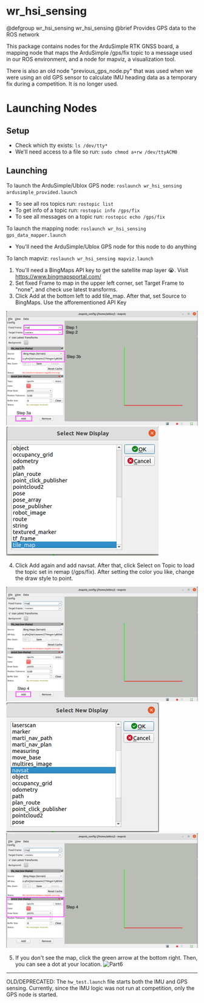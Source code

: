 # wr_hsi_sensing

@defgroup wr_hsi_sensing wr_hsi_sensing
@brief Provides GPS data to the ROS network

This package contains nodes for the ArduSimple RTK GNSS board, a mapping node that maps the ArduSimple /gps/fix topic to a message used in our ROS environment, and a node for mapviz, a visualization tool.

There is also an old node "previous_gps_node.py" that was used when we were using an old GPS sensor to calculate IMU heading data as a temporary fix during a competition.
It is no longer used.

# Launching Nodes

## Setup
- Check which tty exists: `ls /dev/tty*`
- We'll need access to a file so run: `sudo chmod a+rw /dev/ttyACM0`

## Launching
To launch the ArduSimple/Ublox GPS node: `roslaunch wr_hsi_sensing ardusimple_provided.launch`
- To see all ros topics run: `rostopic list`
- To get info of a topic run: `rostopic info /gps/fix`
- To see all messages on a topic run: `rostopic echo /gps/fix`

To launch the mapping node: `roslaunch wr_hsi_sensing gps_data_mapper.launch`
- You'll need the ArduSimple/Ublox GPS node for this node to do anything

To lanch mapviz: `roslaunch wr_hsi_sensing mapviz.launch`
1. You'll need a BingMaps API key to get the satellite map layer 😭. Visit https://www.bingmapsportal.com/
2. Set fixed Frame to map in the upper left corner, set Target Frame to "none", and check use latest transforms.
3. Click Add at the bottom left to add tile_map. After that, set Source to BingMaps. Use the afforementioned API Key

![Part1](./Part1.png)
![Part2](./Part2.png)

4. Click Add again and add navsat. After that, click Select on Topic to load the topic set in remap (/gps/fix). After setting the color you like, change the draw style to point.

![Part3](./Part3.png)
![Part4](./Part4.png)
![Part5](./Part5.png)

5. If you don't see the map, click the green arrow at the bottom right. Then, you can see a dot at your location.
![Part6](docs/Part6.png)

---

OLD/DEPRECATED: The `hw_test.launch` file starts both the IMU and GPS sensing.  Currently, since the IMU logic was not run at competition, only the GPS node is started.

